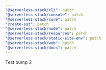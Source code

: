 ```yaml
---
"@serverless-stack/cli": patch
"@serverless-stack/console": patch
"@serverless-stack/core": patch
"create-sst": patch
"@serverless-stack/node": patch
"@serverless-stack/resources": patch
"@serverless-stack/static-site-env": patch
"@serverless-stack/web": patch
"@serverless-stack/docs": patch
---
```


Test bump 3
